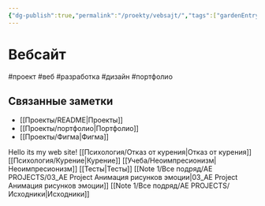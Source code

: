 ```yaml
---
{"dg-publish":true,"permalink":"/proekty/vebsajt/","tags":["gardenEntry"],"created":"2025-04-11T06:20:27.748+03:00"}
---
```


# Вебсайт

#проект #веб #разработка #дизайн #портфолио

## Связанные заметки
- [[Проекты/README\|Проекты]]
- [[Проекты/портфолио\|Портфолио]]
- [[Проекты/Фигма\|Фигма]]

Hello its my web site!
[[Психология/Отказ от курения\|Отказ от курения]]
[[Психология/Курение\|Курение]]
[[Учеба/Неоимпресионизм\|Неоимпресионизм]]
[[Тесты\|Тесты]]
[[Note 1/Все подряд/AE PROJECTS/03_AE Project Анимация рисунков эмоции\|03_AE Project Анимация рисунков эмоции]]
[[Note 1/Все подряд/AE PROJECTS/Исходники\|Исходники]]